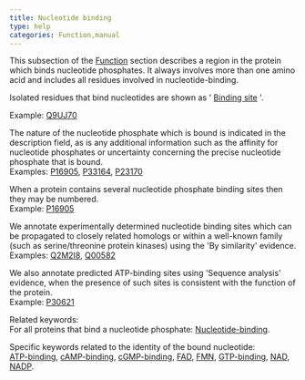 ```yaml
---
title: Nucleotide binding
type: help
categories: Function,manual
---
```


This subsection of the [Function](https://www.uniprot.org/help/function_section) section describes a region in the protein which binds nucleotide phosphates. It always involves more than one amino acid and includes all residues involved in nucleotide-binding.

Isolated residues that bind nucleotides are shown as ' [Binding site](https://www.uniprot.org/help/binding) '.

Example: [Q9UJ70](https://www.uniprot.org/uniprotkb/Q9UJ70#function)

The nature of the nucleotide phosphate which is bound is indicated in the description field, as is any additional information such as the affinity for nucleotide phosphates or uncertainty concerning the precise nucleotide phosphate that is bound.  
Examples: [P16905](https://www.uniprot.org/uniprotkb/P16905#function), [P33164](https://www.uniprot.org/uniprotkb/P33164#function), [P23170](https://www.uniprot.org/uniprotkb/P23170#function)

When a protein contains several nucleotide phosphate binding sites then they may be numbered.  
Example: [P16905](https://www.uniprot.org/uniprotkb/P16905#function)

We annotate experimentally determined nucleotide binding sites which can be propagated to closely related homologs or within a well-known family (such as serine/threonine protein kinases) using the 'By similarity' evidence.  
Examples: [Q2M2I8](https://www.uniprot.org/uniprotkb/Q2M2I8#function), [Q00582](https://www.uniprot.org/uniprotkb/Q00582#function)

We also annotate predicted ATP-binding sites using 'Sequence analysis' evidence, when the presence of such sites is consistent with the function of the protein.  
Example: [P30621](https://www.uniprot.org/uniprotkb/P30621#function)

Related keywords:  
For all proteins that bind a nucleotide phosphate: [Nucleotide-binding](https://www.uniprot.org/keywords/547).

Specific keywords related to the identity of the bound nucleotide:  
[ATP-binding](https://www.uniprot.org/keywords/67), [cAMP-binding](https://www.uniprot.org/keywords/116), [cGMP-binding](https://www.uniprot.org/keywords/142), [FAD](https://www.uniprot.org/keywords/274), [FMN](https://www.uniprot.org/keywords/288), [GTP-binding](https://www.uniprot.org/keywords/342), [NAD](https://www.uniprot.org/keywords/520), [NADP](https://www.uniprot.org/keywords/521).
